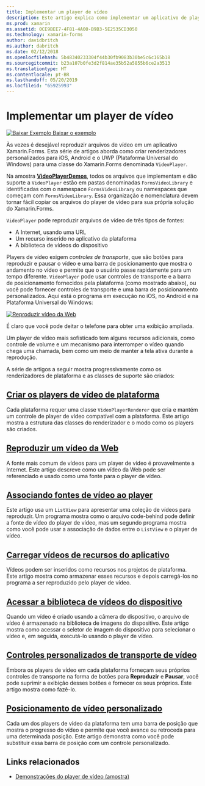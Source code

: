 ```yaml
---
title: Implementar um player de vídeo
description: Este artigo explica como implementar um aplicativo de player de vídeo usando o Xamarin.Forms.
ms.prod: xamarin
ms.assetid: 0CE9BEE7-4F81-4A00-B9B3-5E2535CD3050
ms.technology: xamarin-forms
author: davidbritch
ms.author: dabritch
ms.date: 02/12/2018
ms.openlocfilehash: 5b48340233304f44b30fb9083b30be5c6c165b18
ms.sourcegitcommit: b23a107b0fe3d2f814ae35b52a5855b6ce2a3513
ms.translationtype: HT
ms.contentlocale: pt-BR
ms.lasthandoff: 05/20/2019
ms.locfileid: "65925993"
---
```

# <a name="implementing-a-video-player"></a>Implementar um player de vídeo

[![Baixar Exemplo](~/media/shared/download.png) Baixar o exemplo](https://developer.xamarin.com/samples/xamarin-forms/CustomRenderers/VideoPlayerDemos/)

Às vezes é desejável reproduzir arquivos de vídeo em um aplicativo Xamarin.Forms. Esta série de artigos aborda como criar renderizadores personalizados para iOS, Android e o UWP (Plataforma Universal do Windows) para uma classe do Xamarin.Forms denominada `VideoPlayer`.

Na amostra [**VideoPlayerDemos**](https://developer.xamarin.com/samples/xamarin-forms/CustomRenderers/VideoPlayerDemos/), todos os arquivos que implementam e dão suporte a `VideoPlayer` estão em pastas denominadas `FormsVideoLibrary` e identificadas com o namespace `FormsVideoLibrary` ou namespaces que começam com `FormsVideoLibrary`. Essa organização e nomenclatura devem tornar fácil copiar os arquivos do player de vídeo para sua própria solução do Xamarin.Forms.

`VideoPlayer` pode reproduzir arquivos de vídeo de três tipos de fontes:

- A Internet, usando uma URL
- Um recurso inserido no aplicativo da plataforma
- A biblioteca de vídeos do dispositivo

Players de vídeo exigem *controles de transporte*, que são botões para reproduzir e pausar o vídeo e uma barra de posicionamento que mostra o andamento no vídeo e permite que o usuário passe rapidamente para um tempo diferente. `VideoPlayer` pode usar controles de transporte e a barra de posicionamento fornecidos pela plataforma (como mostrado abaixo), ou você pode fornecer controles de transporte e uma barra de posicionamento personalizados. Aqui está o programa em execução no iOS, no Android e na Plataforma Universal do Windows:

[![Reproduzir vídeo da Web](web-videos-images/playwebvideo-small.png "Reproduzir vídeo da Web")](web-videos-images/playwebvideo-large.png#lightbox "Reproduzir vídeo da Web")

É claro que você pode deitar o telefone para obter uma exibição ampliada.

Um player de vídeo mais sofisticado tem alguns recursos adicionais, como controle de volume e um mecanismo para interromper o vídeo quando chega uma chamada, bem como um meio de manter a tela ativa durante a reprodução.

A série de artigos a seguir mostra progressivamente como os renderizadores de plataforma e as classes de suporte são criados:

## <a name="creating-the-platform-video-playersplayer-creationmd"></a>[Criar os players de vídeo de plataforma](player-creation.md)

Cada plataforma requer uma classe `VideoPlayerRenderer` que cria e mantém um controle de player de vídeo compatível com a plataforma. Este artigo mostra a estrutura das classes do renderizador e o modo como os players são criados.

## <a name="playing-a-web-videoweb-videosmd"></a>[Reproduzir um vídeo da Web](web-videos.md)

A fonte mais comum de vídeos para um player de vídeo é provavelmente a Internet. Este artigo descreve como um vídeo da Web pode ser referenciado e usado como uma fonte para o player de vídeo.

## <a name="binding-video-sources-to-the-playersource-bindingsmd"></a>[Associando fontes de vídeo ao player](source-bindings.md)

Este artigo usa um `ListView` para apresentar uma coleção de vídeos para reproduzir. Um programa mostra como o arquivo code-behind pode definir a fonte de vídeo do player de vídeo, mas um segundo programa mostra como você pode usar a associação de dados entre o `ListView` e o player de vídeo.

## <a name="loading-application-resource-videosloading-resourcesmd"></a>[Carregar vídeos de recursos do aplicativo](loading-resources.md)

Vídeos podem ser inseridos como recursos nos projetos de plataforma. Este artigo mostra como armazenar esses recursos e depois carregá-los no programa a ser reproduzido pelo player de vídeo.

## <a name="accessing-the-devices-video-libraryaccessing-librarymd"></a>[Acessar a biblioteca de vídeos do dispositivo](accessing-library.md)

Quando um vídeo é criado usando a câmera do dispositivo, o arquivo de vídeo é armazenado na biblioteca de imagens do dispositivo. Este artigo mostra como acessar o seletor de imagem do dispositivo para selecionar o vídeo e, em seguida, executá-lo usando o player de vídeo.

## <a name="custom-video-transport-controlscustom-transportmd"></a>[Controles personalizados de transporte de vídeo](custom-transport.md)

Embora os players de vídeo em cada plataforma forneçam seus próprios controles de transporte na forma de botões para **Reproduzir** e **Pausar**, você pode suprimir a exibição desses botões e fornecer os seus próprios. Este artigo mostra como fazê-lo.

## <a name="custom-video-positioningcustom-positioningmd"></a>[Posicionamento de vídeo personalizado](custom-positioning.md)

Cada um dos players de vídeo da plataforma tem uma barra de posição que mostra o progresso do vídeo e permite que você avance ou retroceda para uma determinada posição. Este artigo demonstra como você pode substituir essa barra de posição com um controle personalizado.





## <a name="related-links"></a>Links relacionados

- [Demonstrações do player de vídeo (amostra)](https://developer.xamarin.com/samples/xamarin-forms/CustomRenderers/VideoPlayerDemos/)
